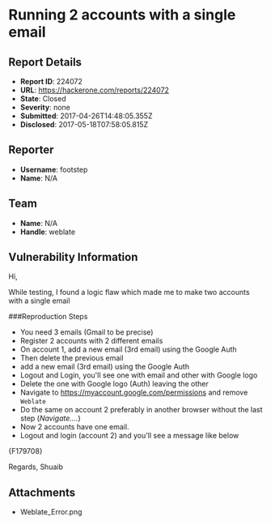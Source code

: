 # Running 2 accounts with a single email

## Report Details
- **Report ID**: 224072
- **URL**: https://hackerone.com/reports/224072
- **State**: Closed
- **Severity**: none
- **Submitted**: 2017-04-26T14:48:05.355Z
- **Disclosed**: 2017-05-18T07:58:05.815Z

## Reporter
- **Username**: footstep
- **Name**: N/A

## Team
- **Name**: N/A
- **Handle**: weblate

## Vulnerability Information
Hi,

While testing, I found a logic flaw which made me to make two accounts with a single email

###Reproduction Steps
- You need 3 emails (Gmail to be precise)
- Register 2 accounts with 2 different emails
- On account 1, add a new email (3rd email) using the Google Auth
- Then delete the previous email
- add a new email (3rd email) using the Google Auth
- Logout and Login, you'll see one with email and other with Google logo
- Delete the  one with Google logo (Auth) leaving the other
- Navigate to https://myaccount.google.com/permissions and remove `Weblate`
- Do the same on account 2 preferably in another browser without the last step (*Navigate....*)
- Now 2 accounts have one email.
- Logout and login (account 2) and you'll see a message like below

{F179708}

Regards,
Shuaib

## Attachments
- Weblate_Error.png
